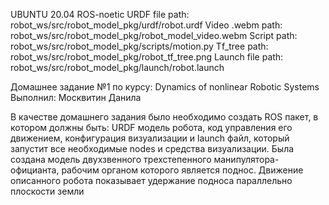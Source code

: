 UBUNTU 20.04 ROS-noetic
URDF file path: robot_ws/src/robot_model_pkg/urdf/robot.urdf
Video .webm path: robot_ws/src/robot_model_pkg/robot_model_video.webm
Script path: robot_ws/src/robot_model_pkg/scripts/motion.py
Tf_tree path: robot_ws/src/robot_model_pkg/robot_tf_tree.png
Launch file path: robot_ws/src/robot_model_pkg/launch/robot.launch

Домашнее задание №1 по курсу:
Dynamics of nonlinear Robotic Systems
Выполнил: Москвитин Данила

В качестве домашнего задания было необходимо создать ROS пакет, в котором должны быть: 
URDF модель робота, код управления его движением, конфигурация визуализации и launch файл, который запустит все необходимые nodes и средства визуализации.
Была создана модель двухзвенного трехстепенного манипулятора-официанта, рабочим органом которого является поднос.
Движение описанного робота показывает удержание подноса параллельно плоскости земли
